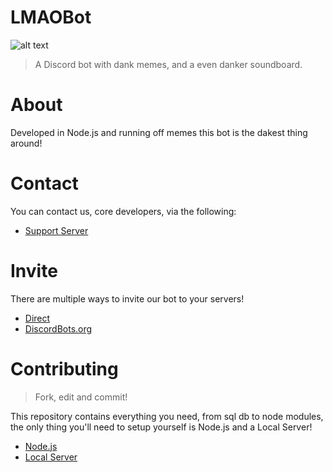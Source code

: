 LMAOBot
=======

![alt text](https://discordbots.org/api/widget/398413630149885952.svg)

> A Discord bot with dank memes, and a even danker soundboard.

# About

Developed in Node.js and running off memes this bot is the dakest thing around!

# Contact

You can contact us, core developers, via the following:

* [Support Server](https://discordapp.com/invite/aQ25yFy)
	
# Invite

There are multiple ways to invite our bot to your servers!

* [Direct](https://discordapp.com/oauth2/authorize/?permissions=1341643969&scope=bot&client_id=398413630149885952)
* [DiscordBots.org](https://discordbots.org/bot/398413630149885952)

	
# Contributing

> Fork, edit and commit!

This repository contains everything you need, from sql db to node modules, the only thing you'll need to setup yourself is Node.js and a Local Server!
	
* [Node.js](https://nodejs.org/en/)
* [Local Server](https://www.apachefriends.org/index.html)
